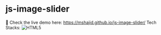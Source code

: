 # js-image-slider

🚀 Check the live demo here: https://mshajid.github.io/js-image-slider/
Tech Stacks: ![HTML5](https://img.shields.io/badge/html5-%23E34F26.svg?style=for-the-badge&logo=html5&logoColor=white)
